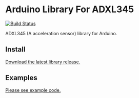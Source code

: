# Arduino Library For ADXL345

[![Build Status](https://travis-ci.org/jakalada/Arduino-ADXL345.svg?branch=master)](https://travis-ci.org/jakalada/Arduino-ADXL345)

ADXL345 (A acceleration sensor) library for Arduino.

## Install

[Download the latest library release.](https://github.com/jakalada/Arduino-ADXL345/releases/latest)

## Examples

[Please see example code.](./examples)


